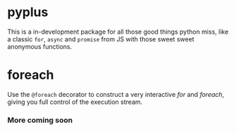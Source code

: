 # pyplus
This is a in-development package for all those good things python miss, like a classic `for`, `async` and `promise` from JS with those sweet sweet anonymous functions.

# foreach
Use the `@foreach` decorator to construct a very interactive *for* and *foreach*, giving you full control of the execution stream.

### More coming soon
